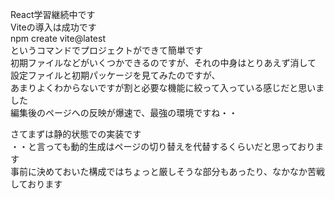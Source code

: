 React学習継続中です  
Viteの導入は成功です  
npm create vite@latest  
というコマンドでプロジェクトができて簡単です  
初期ファイルなどがいくつかできるのですが、それの中身はとりあえず消して  
設定ファイルと初期パッケージを見てみたのですが、  
あまりよくわからないですが割と必要な機能に絞って入っている感じだと思いました  
編集後のページへの反映が爆速で、最強の環境ですね・・  

さてまずは静的状態での実装です  
・・と言っても動的生成はページの切り替えを代替するくらいだと思っております  
事前に決めておいた構成ではちょっと厳しそうな部分もあったり、なかなか苦戦しております